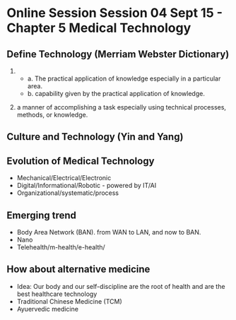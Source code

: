 # Online Session Session 04 Sept 15 - Chapter 5 Medical Technology

## Define Technology (Merriam Webster Dictionary)
1.
    - a. The practical application of knowledge especially in a particular area.
    - b. capability given by the practical application of knowledge.

2. a manner of accomplishing a task especially using technical processes, methods, or knowledge.


## Culture and Technology (Yin and Yang)

## Evolution of Medical Technology
- Mechanical/Electrical/Electronic
- Digital/Informational/Robotic - powered by IT/AI
- Organizational/systematic/process

## Emerging trend
- Body Area Network (BAN). from WAN to LAN, and now to BAN.
- Nano
- Telehealth/m-health/e-health/

## How about alternative medicine 
- Idea: Our body and our self-discipline are the root of health and are the best healthcare technology
- Traditional Chinese Medicine (TCM)
- Ayuervedic medicine 
